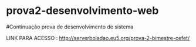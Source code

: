 # prova2-desenvolvimento-web


#Continuação prova de desenvolvimento de sistema

LINK PARA ACESSO : http://serverboladao.eu5.org/prova-2-bimestre-cefet/
